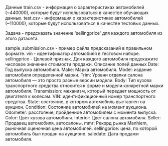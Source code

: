 Данные
train.csv - информация о характеристиках автомобилей (~440000), которые будут использоваться в качестве обучающих данных.
test.csv - информация о характеристиках автомобилей (~110000), которые будут использоваться в качестве тестовых данных. 

Задача - предсказать значение 'sellingprice' для каждого автомобиля из этого датасета.

sample_submission.csv - пример файла предсказаний в правильном формате.
vin - идентификатор автомобиля в тестовом наборе.
sellingprice - Целевой признак. Для каждого автомобиля предскажите числовое значение стоимости продажи.
Описание полей данных
Date: Год выпуска автомобиля.
Make: Марка автомобиля.
Model: издание автомобиля определенной марки.
Trim: Уровни отделки салона автомобиля — это просто разные версии модели.
Body: Тип кузова транспортного средства относится к форме и модели конкретной марки автомобиля.
Transmission: механизм, который передает мощность от двигателя к колесам.
VIN: идентификационный номер транспортного средства.
State: состояние, в котором автомобиль выставлен на аукцион.
Condition: Состояние автомобилей на момент аукциона.
Odometer: расстояние, пройденное автомобилем с момента выпуска.
Color: Цвет кузова автомобиля.
Interior: Цвет салона автомобиля.
Seller: Продавец автомобиля, автосалоны.
mmr: Рекорд рынка Manhiem, рыночная оценочная цена автомобилей.
sellingprice: цена, по которой автомобиль был продан на аукционе.
saledate: Дата продажи автомобиля.